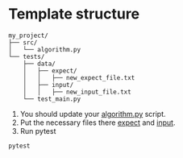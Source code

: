 # Template structure
```
my_project/
├── src/
│   └── algorithm.py
└── tests/
    ├── data/
    │   ├── expect/
    │   │   ├── new_expect_file.txt
    │   ├── input/
    │   │   ├── new_input_file.txt
    └── test_main.py
```

1. You should update your [algorithm.py](src%2Falgorithm.py) script.
2. Put the necessary files there [expect](tests%2Fdata%2Fexpect) and [input](tests%2Fdata%2Finput).
3. Run pytest
```bash
pytest
```